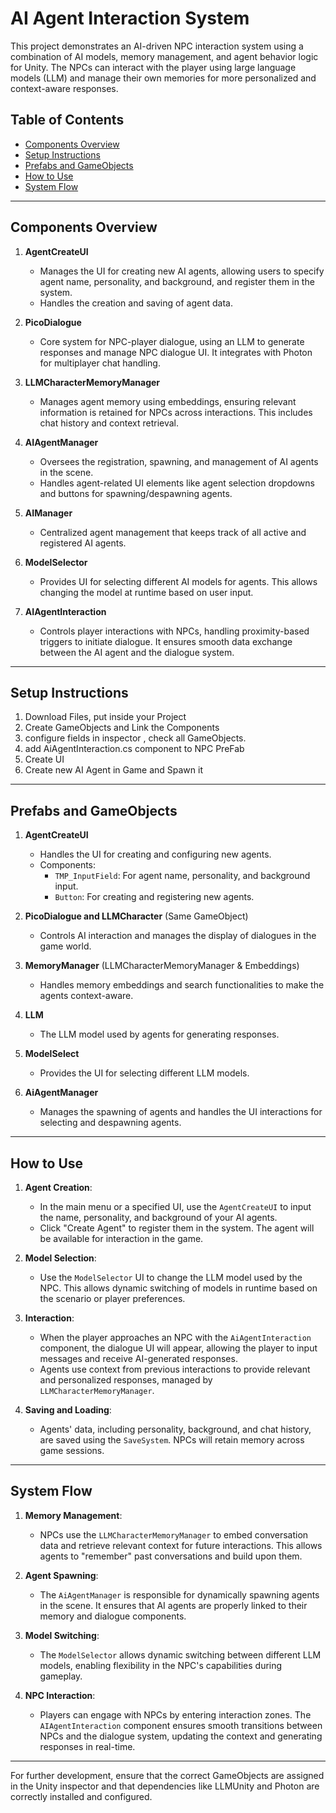 # AI Agent Interaction System

This project demonstrates an AI-driven NPC interaction system using a combination of AI models, memory management, and agent behavior logic for Unity. The NPCs can interact with the player using large language models (LLM) and manage their own memories for more personalized and context-aware responses.

## Table of Contents

- [Components Overview](#components-overview)
- [Setup Instructions](#setup-instructions)
- [Prefabs and GameObjects](#prefabs-and-gameobjects)
- [How to Use](#how-to-use)
- [System Flow](#system-flow)

---

## Components Overview

1. **AgentCreateUI**
   - Manages the UI for creating new AI agents, allowing users to specify agent name, personality, and background, and register them in the system.
   - Handles the creation and saving of agent data.

2. **PicoDialogue**
   - Core system for NPC-player dialogue, using an LLM to generate responses and manage NPC dialogue UI. It integrates with Photon for multiplayer chat handling.

3. **LLMCharacterMemoryManager**
   - Manages agent memory using embeddings, ensuring relevant information is retained for NPCs across interactions. This includes chat history and context retrieval.

4. **AIAgentManager**
   - Oversees the registration, spawning, and management of AI agents in the scene.
   - Handles agent-related UI elements like agent selection dropdowns and buttons for spawning/despawning agents.

5. **AIManager**
   - Centralized agent management that keeps track of all active and registered AI agents.

6. **ModelSelector**
   - Provides UI for selecting different AI models for agents. This allows changing the model at runtime based on user input.

7. **AIAgentInteraction**
   - Controls player interactions with NPCs, handling proximity-based triggers to initiate dialogue. It ensures smooth data exchange between the AI agent and the dialogue system.

---

## Setup Instructions

1. Download Files, put inside your Project
2. Create GameObjects and Link the Components
3. configure fields in inspector , check all GameObjects. 
4. add AiAgentInteraction.cs component to NPC PreFab
5. Create UI
6. Create new AI Agent in Game and Spawn it

---

## Prefabs and GameObjects

1. **AgentCreateUI**
   - Handles the UI for creating and configuring new agents.
   - Components:
     - `TMP_InputField`: For agent name, personality, and background input.
     - `Button`: For creating and registering new agents.

2. **PicoDialogue and LLMCharacter** (Same GameObject)
   - Controls AI interaction and manages the display of dialogues in the game world.

3. **MemoryManager** (LLMCharacterMemoryManager & Embeddings)
   - Handles memory embeddings and search functionalities to make the agents context-aware.

4. **LLM**
   - The LLM model used by agents for generating responses.

5. **ModelSelect**
   - Provides the UI for selecting different LLM models.

6. **AiAgentManager**
   - Manages the spawning of agents and handles the UI interactions for selecting and despawning agents.

---

## How to Use

1. **Agent Creation**:
   - In the main menu or a specified UI, use the `AgentCreateUI` to input the name, personality, and background of your AI agents.
   - Click "Create Agent" to register them in the system. The agent will be available for interaction in the game.

2. **Model Selection**:
   - Use the `ModelSelector` UI to change the LLM model used by the NPC. This allows dynamic switching of models in runtime based on the scenario or player preferences.

3. **Interaction**:
   - When the player approaches an NPC with the `AiAgentInteraction` component, the dialogue UI will appear, allowing the player to input messages and receive AI-generated responses.
   - Agents use context from previous interactions to provide relevant and personalized responses, managed by `LLMCharacterMemoryManager`.

4. **Saving and Loading**:
   - Agents' data, including personality, background, and chat history, are saved using the `SaveSystem`. NPCs will retain memory across game sessions.

---

## System Flow

1. **Memory Management**:
   - NPCs use the `LLMCharacterMemoryManager` to embed conversation data and retrieve relevant context for future interactions. This allows agents to "remember" past conversations and build upon them.

2. **Agent Spawning**:
   - The `AiAgentManager` is responsible for dynamically spawning agents in the scene. It ensures that AI agents are properly linked to their memory and dialogue components.

3. **Model Switching**:
   - The `ModelSelector` allows dynamic switching between different LLM models, enabling flexibility in the NPC's capabilities during gameplay.

4. **NPC Interaction**:
   - Players can engage with NPCs by entering interaction zones. The `AIAgentInteraction` component ensures smooth transitions between NPCs and the dialogue system, updating the context and generating responses in real-time.

---

For further development, ensure that the correct GameObjects are assigned in the Unity inspector and that dependencies like LLMUnity and Photon are correctly installed and configured.

